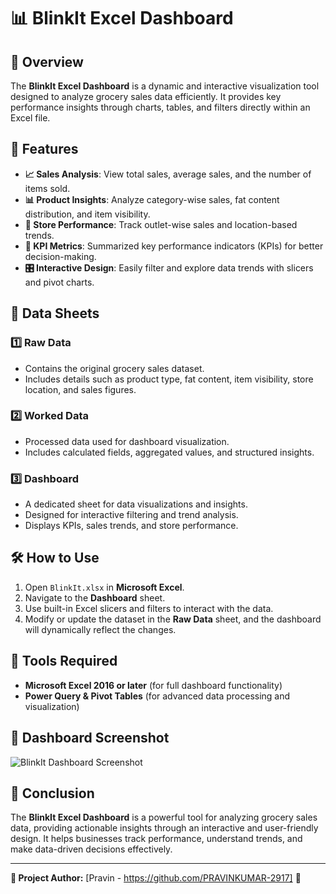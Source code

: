 # 📊 BlinkIt Excel Dashboard

## 🚀 Overview
The **BlinkIt Excel Dashboard** is a dynamic and interactive visualization tool designed to analyze grocery sales data efficiently. It provides key performance insights through charts, tables, and filters directly within an Excel file.

## 🎯 Features
- **📈 Sales Analysis**: View total sales, average sales, and the number of items sold.
- **📊 Product Insights**: Analyze category-wise sales, fat content distribution, and item visibility.
- **🏪 Store Performance**: Track outlet-wise sales and location-based trends.
- **📌 KPI Metrics**: Summarized key performance indicators (KPIs) for better decision-making.
- **🎛️ Interactive Design**: Easily filter and explore data trends with slicers and pivot charts.

## 📂 Data Sheets
### 1️⃣ **Raw Data**
- Contains the original grocery sales dataset.
- Includes details such as product type, fat content, item visibility, store location, and sales figures.

### 2️⃣ **Worked Data**
- Processed data used for dashboard visualization.
- Includes calculated fields, aggregated values, and structured insights.

### 3️⃣ **Dashboard**
- A dedicated sheet for data visualizations and insights.
- Designed for interactive filtering and trend analysis.
- Displays KPIs, sales trends, and store performance.

## 🛠️ How to Use
1. Open `BlinkIt.xlsx` in **Microsoft Excel**.
2. Navigate to the **Dashboard** sheet.
3. Use built-in Excel slicers and filters to interact with the data.
4. Modify or update the dataset in the **Raw Data** sheet, and the dashboard will dynamically reflect the changes.

## 📌 Tools Required
- **Microsoft Excel 2016 or later** (for full dashboard functionality)
- **Power Query & Pivot Tables** (for advanced data processing and visualization)

## 📸 Dashboard Screenshot
![BlinkIt Dashboard Screenshot](https://github.com/user-attachments/assets/7f509e70-8ac9-4e2f-aace-35b248768dab)

## 🏁 Conclusion
The **BlinkIt Excel Dashboard** is a powerful tool for analyzing grocery sales data, providing actionable insights through an interactive and user-friendly design. It helps businesses track performance, understand trends, and make data-driven decisions effectively.

---
**👤 Project Author:** [Pravin - https://github.com/PRAVINKUMAR-2917] 🚀

